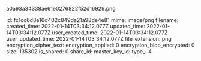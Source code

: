 a0a93a34338ae61e0276822f52d16929.png

id: fc1cc6d8e16d402c849da21a98de4e81
mime: image/png
filename: 
created_time: 2022-01-14T03:34:12.077Z
updated_time: 2022-01-14T03:34:12.077Z
user_created_time: 2022-01-14T03:34:12.077Z
user_updated_time: 2022-01-14T03:34:12.077Z
file_extension: png
encryption_cipher_text: 
encryption_applied: 0
encryption_blob_encrypted: 0
size: 135302
is_shared: 0
share_id: 
master_key_id: 
type_: 4